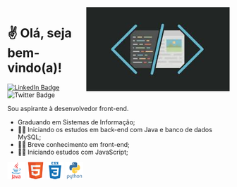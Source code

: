 <img src = "frontend.jpg" width = "325px" align = "right">

# ✌ Olá, seja bem-vindo(a)!
  <div id="badges">
  <a href = "https://www.linkedin.com/in/raphael-miguel-folego-328845236/">
    <img src="https://img.shields.io/badge/LinkedIn-blue?style=for-the-badge&logo=linkedin&logoColor=white" alt="LinkedIn Badge"/>
  </a>
  <img src="https://img.shields.io/badge/Twitter-blue?style=for-the-badge&logo=twitter&logoColor=white" alt="Twitter Badge"/>
</div>

Sou aspirante à desenvolvedor front-end.

- Graduando em Sistemas de Informação;
- 👩‍💻 Iniciando os estudos em back-end com Java e banco de dados MySQL;
- 👩‍💻 Breve conhecimento em front-end;
- 👩‍💻 Iniciando estudos com JavaScript;

<div>
  <img src="https://github.com/devicons/devicon/blob/master/icons/java/java-original-wordmark.svg" title="Java" alt="Java" width="40" height="40"/>
  <img src="https://github.com/devicons/devicon/blob/master/icons/html5/html5-original.svg" title="HTML5" alt="HTML" width="40" height="40"/>
  <img src="https://github.com/devicons/devicon/blob/master/icons/css3/css3-plain-wordmark.svg" title="Firebase" alt="Firebase" width="40" height="40"/>
  <img src="https://github.com/devicons/devicon/blob/master/icons/python/python-original-wordmark.svg" title="Python" alt="Python" width="40" height"40"/>
</div>
